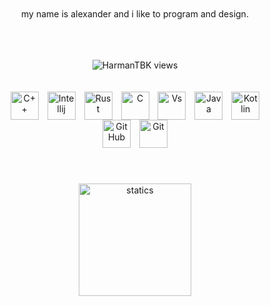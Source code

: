 
<p align="center" style="padding: 20px">my name is alexander and i like to program and design.</p>
<br>
<p align="center"><img src="https://komarev.com/ghpvc/?username=generixdns&label=Profile%20views&color=0e75b6&style=plastic" alt="HarmanTBK views" />
<div align="center">
  <div align="center" style="padding: 20px">
  <img align="center" style="padding-left: 5px; padding-right: 5px" alt="C++" width="45px" src="https://cdn-icons-png.flaticon.com/512/6132/6132222.png" />
  <img align="center" style="padding-left: 5px; padding-right: 5px" alt="Intellij" width="45px" src="https://cdn.iconscout.com/icon/free/png-512/intellij-idea-569199.png" />
      <img align="center" style="padding-left: 5px; padding-right: 5px" alt="Rust" width="45px" src="https://www.pinclipart.com/picdir/big/147-1470438_learn-rust-and-webassembly-rust-lang-clipart.png" />
  <img align="center" style="padding-left: 5px; padding-right: 5px" alt="C" width="45px" src="https://www.pngkit.com/png/full/101-1010012_c-programming-icon-c-programming-language-logo.png" />
  <img align="center" style="padding-left: 5px; padding-right: 5px" alt="Vs" width="45px" src="https://cdn-icons-png.flaticon.com/512/906/906324.png" />
  <img align="center" style="padding-left: 5px; padding-right: 5px" alt="Java" width="45px" src="https://upload-icon.s3.us-east-2.amazonaws.com/uploads/icons/png/378554371540553613-512.png" />
  <img align="center" style="padding-left: 5px; padding-right: 5px" alt="Kotlin" width="45px" src="https://upload-icon.s3.us-east-2.amazonaws.com/uploads/icons/png/18852341021548218200-512.png" />
  <img align="center" style="padding-left: 5px; padding-right: 5px" alt="GitHub" width="45px" src="https://icon-library.com/images/github_png63.png" />
  <img align="center" style="padding-left: 5px; padding-right: 5px" alt="Git" width="45px" src="https://upload.wikimedia.org/wikipedia/commons/thumb/3/3f/Git_icon.svg/1024px-Git_icon.svg.png" />
  </div>
</div>
<br>

<div align="center" style="padding: 20px">
  <a href="https://github.com/generixdns">
  <img align="center" height="180em" src="https://github-readme-stats.vercel.app/api/top-langs/?username=generixdns&layout=compact&langs_count=7&theme=dracula" alt="statics"/>
</div>

